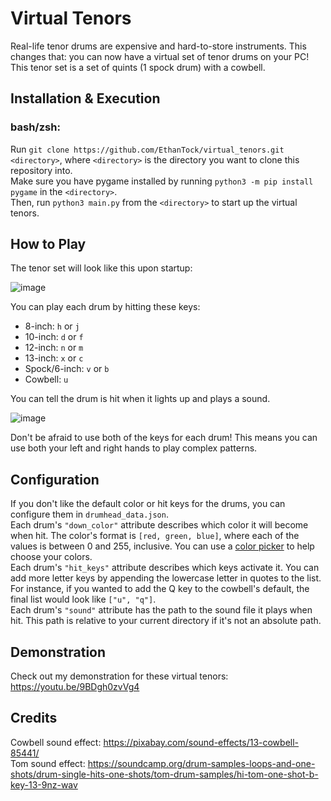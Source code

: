 # Virtual Tenors

Real-life tenor drums are expensive and hard-to-store instruments. This changes that: you can now have a virtual set
of tenor drums on your PC! This tenor set is a set of quints (1 spock drum) with a cowbell.

## Installation & Execution
### bash/zsh: 
Run `git clone https://github.com/EthanTock/virtual_tenors.git <directory>`, where `<directory>` is the directory you 
want to clone this repository into.  
Make sure you have pygame installed by running `python3 -m pip install pygame` in the `<directory>`.  
Then, run `python3 main.py` from the `<directory>` to start up the virtual tenors.

## How to Play
The tenor set will look like this upon startup:  

![image](https://github.com/epicary22/virtual_tenors/assets/89352235/9a471820-9d0e-43d3-b262-3eb37dc95f37)

You can play each drum by hitting these keys:
* 8-inch: `h` or `j`
* 10-inch: `d` or `f`
* 12-inch: `n` or `m`
* 13-inch: `x` or `c`
* Spock/6-inch: `v` or `b`
* Cowbell: `u`

You can tell the drum is hit when it lights up and plays a sound.

![image](https://github.com/epicary22/virtual_tenors/assets/89352235/d4f07b0e-4a15-43af-8d6b-46147c630a01)

Don't be afraid to use both of the keys for each drum! This means you can use both your left and right hands to play
complex patterns.

## Configuration
If you don't like the default color or hit keys for the drums, you can configure them in `drumhead_data.json`.  
Each drum's `"down_color"` attribute describes which color it will become when hit.
The color's format is `[red, green, blue]`, where each of the values is between 0 and 255, inclusive.
You can use a <a href="https://g.co/kgs/xyHMC3A">color picker</a> to help choose your colors.  
Each drum's `"hit_keys"` attribute describes which keys activate it. You can add more letter keys by appending
the lowercase letter in quotes to the list. For instance, if you wanted to add the Q key to the cowbell's default,
the final list would look like `["u", "q"]`.  
Each drum's `"sound"` attribute has the path to the sound file it plays when hit. This path is relative to your current
directory if it's not an absolute path.

## Demonstration
Check out my demonstration for these virtual tenors: https://youtu.be/9BDgh0zvVg4

## Credits
Cowbell sound effect: https://pixabay.com/sound-effects/13-cowbell-85441/  
Tom sound effect: https://soundcamp.org/drum-samples-loops-and-one-shots/drum-single-hits-one-shots/tom-drum-samples/hi-tom-one-shot-b-key-13-9nz-wav
